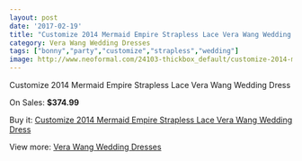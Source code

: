 ```yaml
---
layout: post
date: '2017-02-19'
title: "Customize 2014 Mermaid Empire Strapless Lace Vera Wang Wedding Dress"
category: Vera Wang Wedding Dresses
tags: ["bonny","party","customize","strapless","wedding"]
image: http://www.neoformal.com/24103-thickbox_default/customize-2014-mermaid-empire-strapless-lace-vera-wang-wedding-dress.jpg
---
```

Customize 2014 Mermaid Empire Strapless Lace Vera Wang Wedding Dress

On Sales: **$374.99**
<a href="https://www.neoformal.com/en/vera-wang-wedding-dresses-2014/8185-customize-2014-mermaid-empire-strapless-lace-vera-wang-wedding-dress.html"><amp-img layout="responsive" width="600" height="600" src="//www.neoformal.com/24103-thickbox_default/customize-2014-mermaid-empire-strapless-lace-vera-wang-wedding-dress.jpg" alt="Customize 2014 Mermaid Empire Strapless Lace Vera Wang Wedding Dress 0" /></a>

Buy it: [Customize 2014 Mermaid Empire Strapless Lace Vera Wang Wedding Dress](https://www.neoformal.com/en/vera-wang-wedding-dresses-2014/8185-customize-2014-mermaid-empire-strapless-lace-vera-wang-wedding-dress.html "Customize 2014 Mermaid Empire Strapless Lace Vera Wang Wedding Dress")

View more: [Vera Wang Wedding Dresses](https://www.neoformal.com/en/134-vera-wang-wedding-dresses-2014 "Vera Wang Wedding Dresses")
